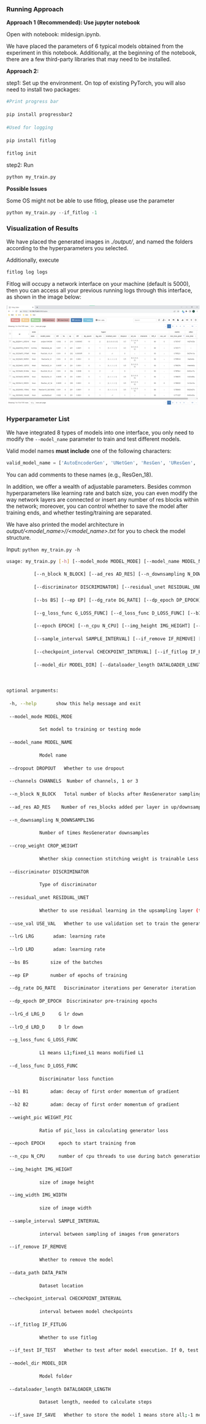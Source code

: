 ### Running Approach

**Approach 1 (Recommended): Use jupyter notebook**

 

Open with notebook: mldesign.ipynb.

We have placed the parameters of 6 typical models obtained from the experiment in this notebook. Additionally, at the beginning of the notebook, there are a few third-party libraries that may need to be installed.



**Approach 2:**

 

step1: Set up the environment. On top of existing PyTorch, you will also need to install two packages:

 

```bash
#Print progress bar

pip install progressbar2 

#Used for logging

pip install fitlog 

fitlog init
```

 

step2: Run

```python
python my_train.py
```




**Possible Issues**

 

Some OS might not be able to use fitlog, please use the parameter

```python
python my_train.py --if_fitlog -1
```

 

### Visualization of Results

 

We have placed the generated images in *./output/*, and named the folders according to the hyperparameters you selected.

 

Additionally, execute

```bash
fitlog log logs
```


Fitlog will occupy a network interface on your machine (default is 5000), then you can access all your previous running logs through this interface, as shown in the image below:

 

![image-20220421155904065](readme.assets/image-20220421155904065.png)

 

 



 

### Hyperparameter List

We have integrated 8 types of models into one interface, you only need to modify the `--model_name` parameter to train and test different models.

 

Valid model names **must include** one of the following characters:

 

```python
valid_model_name = ['AutoEncoderGen', 'UNetGen', 'ResGen', 'UResGen', 'GAN', 'pic2pic', 'ResGAN', 'UResGAN']
```

 

You can add comments to these names (e.g., ResGen_18).

In addition, we offer a wealth of adjustable parameters. Besides common hyperparameters like learning rate and batch size, you can even modify the way network layers are connected or insert any number of res blocks within the network; moreover, you can control whether to save the model after training ends, and whether testing/training are separated.

We have also printed the model architecture in *output/<model_name>/<opt>/<model_name>.txt* for you to check the model structure.

 

Input: `python my_train.py -h`

```bash
usage: my_train.py [-h] [--model_mode MODEL_MODE] [--model_name MODEL_NAME] [--dropout DROPOUT] [--channels CHANNELS]

​          [--n_block N_BLOCK] [--ad_res AD_RES] [--n_downsampling N_DOWNSAMPLING] [--crop_weight CROP_WEIGHT]     

​          [--discriminator DISCRIMINATOR] [--residual_unet RESIDUAL_UNET] [--use_val USE_VAL] [--lrG LRG] [--lrD LRD]

​          [--bs BS] [--ep EP] [--dg_rate DG_RATE] [--dp_epoch DP_EPOCH] [--lrG_d LRG_D] [--lrD_d LRD_D]

​          [--g_loss_func G_LOSS_FUNC] [--d_loss_func D_LOSS_FUNC] [--b1 B1] [--b2 B2] [--weight_pic WEIGHT_PIC]    

​          [--epoch EPOCH] [--n_cpu N_CPU] [--img_height IMG_HEIGHT] [--img_width IMG_WIDTH]

​          [--sample_interval SAMPLE_INTERVAL] [--if_remove IF_REMOVE] [--data_path DATA_PATH]

​          [--checkpoint_interval CHECKPOINT_INTERVAL] [--if_fitlog IF_FITLOG] [--if_test IF_TEST]

​          [--model_dir MODEL_DIR] [--dataloader_length DATALOADER_LENGTH] [--if_save IF_SAVE]

 

optional arguments:

 -h, --help       show this help message and exit

 --model_mode MODEL_MODE

​            Set model to training or testing mode

 --model_name MODEL_NAME

​            Model name

 --dropout DROPOUT   Whether to use dropout

 --channels CHANNELS  Number of channels, 1 or 3

 --n_block N_BLOCK   Total number of blocks after ResGenerator sampling (even number)

 --ad_res AD_RES    Number of res_blocks added per layer in up/downsampling (top-down) Up and down sampling layers are symmetrical

 --n_downsampling N_DOWNSAMPLING

​            Number of times ResGenerator downsamples

 --crop_weight CROP_WEIGHT

​            Whether skip connection stitching weight is trainable Less than zero means not trainable Greater than zero is used as initial value of crop_weight

 --discriminator DISCRIMINATOR

​            Type of discriminator

 --residual_unet RESIDUAL_UNET

​            Whether to use residual learning in the upsampling layer (top-down)

 --use_val USE_VAL   Whether to use validation set to train the generator

 --lrG LRG       adam: learning rate

 --lrD LRD       adam: learning rate

 --bs BS        size of the batches

 --ep EP        number of epochs of training

 --dg_rate DG_RATE   Discriminator iterations per Generator iteration

 --dp_epoch DP_EPOCH  Discriminator pre-training epochs

 --lrG_d LRG_D     G lr down

 --lrD_d LRD_D     D lr down

 --g_loss_func G_LOSS_FUNC

​            L1 means L1;fixed_L1 means modified L1

 --d_loss_func D_LOSS_FUNC

​            Discriminator loss function

 --b1 B1        adam: decay of first order momentum of gradient

 --b2 B2        adam: decay of first order momentum of gradient

 --weight_pic WEIGHT_PIC

​            Ratio of pic_loss in calculating generator loss

 --epoch EPOCH     epoch to start training from

 --n_cpu N_CPU     number of cpu threads to use during batch generation

 --img_height IMG_HEIGHT

​            size of image height

 --img_width IMG_WIDTH

​            size of image width

 --sample_interval SAMPLE_INTERVAL

​            interval between sampling of images from generators

 --if_remove IF_REMOVE

​            Whether to remove the model

 --data_path DATA_PATH

​            Dataset location

 --checkpoint_interval CHECKPOINT_INTERVAL

​            interval between model checkpoints

 --if_fitlog IF_FITLOG

​            Whether to use fitlog

 --if_test IF_TEST   Whether to test after model execution. If 0, test during model training

 --model_dir MODEL_DIR

​            Model folder

 --dataloader_length DATALOADER_LENGTH

​            Dataset length, needed to calculate steps

 --if_save IF_SAVE   Whether to store the model 1 means store all;-1 means only store the last model;0 means do not store
```
